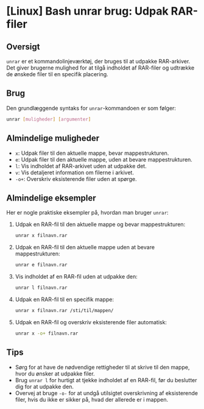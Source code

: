 # [Linux] Bash unrar brug: Udpak RAR-filer

## Oversigt
`unrar` er et kommandolinjeværktøj, der bruges til at udpakke RAR-arkiver. Det giver brugerne mulighed for at tilgå indholdet af RAR-filer og udtrække de ønskede filer til en specifik placering.

## Brug
Den grundlæggende syntaks for `unrar`-kommandoen er som følger:

```bash
unrar [muligheder] [argumenter]
```

## Almindelige muligheder
- `x`: Udpak filer til den aktuelle mappe, bevar mappestrukturen.
- `e`: Udpak filer til den aktuelle mappe, uden at bevare mappestrukturen.
- `l`: Vis indholdet af RAR-arkivet uden at udpakke det.
- `v`: Vis detaljeret information om filerne i arkivet.
- `-o+`: Overskriv eksisterende filer uden at spørge.

## Almindelige eksempler
Her er nogle praktiske eksempler på, hvordan man bruger `unrar`:

1. Udpak en RAR-fil til den aktuelle mappe og bevar mappestrukturen:
   ```bash
   unrar x filnavn.rar
   ```

2. Udpak en RAR-fil til den aktuelle mappe uden at bevare mappestrukturen:
   ```bash
   unrar e filnavn.rar
   ```

3. Vis indholdet af en RAR-fil uden at udpakke den:
   ```bash
   unrar l filnavn.rar
   ```

4. Udpak en RAR-fil til en specifik mappe:
   ```bash
   unrar x filnavn.rar /sti/til/mappen/
   ```

5. Udpak en RAR-fil og overskriv eksisterende filer automatisk:
   ```bash
   unrar x -o+ filnavn.rar
   ```

## Tips
- Sørg for at have de nødvendige rettigheder til at skrive til den mappe, hvor du ønsker at udpakke filer.
- Brug `unrar l` for hurtigt at tjekke indholdet af en RAR-fil, før du beslutter dig for at udpakke den.
- Overvej at bruge `-o-` for at undgå utilsigtet overskrivning af eksisterende filer, hvis du ikke er sikker på, hvad der allerede er i mappen.
